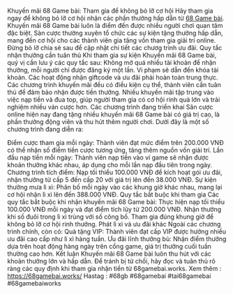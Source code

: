 Khuyến mãi 68 Game bài: Tham gia để không bỏ lỡ cơ hội
Hãy tham gia ngay để không bỏ lỡ cơ hội nhận các phần thưởng hấp dẫn từ [68 Game bài](https://68gamebai.works/).
Khuyến mãi 68 Game bài luôn là điểm đến được nhiều người chơi quan tâm đặc biệt. Sàn cược thường xuyên tổ chức các sự kiện tặng thưởng hấp dẫn, mang đến cơ hội cho các thành viên gia tăng vốn tham gia giải trí online. Đừng bỏ lỡ chia sẻ sau để cập nhật chi tiết các chươg trình ưu đãi.
Quy tắc nhận thưởng cần tuân thủ
Khi tham gia sự kiện Khuyến mãi 68 Game bài, quý vị cần lưu ý các quy tắc sau:
Không mở quá nhiều tài khoản để nhận thưởng, mỗi người chỉ được đăng ký một lần. Vi phạm sẽ dẫn đến khóa tài khoản.
Các hoạt động nhận giftcode và ưu đãi phải hoàn toàn trung thực.
Các chương trình khuyến mãi đều có điều kiện cụ thể, thành viên cần tuân thủ để đảm bảo nhận được tiền thưởng.
Nhiều khuyến mãi tập trung vào việc nạp tiền và đua top, giúp người tham gia có cơ hội rinh quà lớn và trải nghiệm nhiều ván cược hơn.
Các chương trình đang triển khai
Sân cược online hiện nay đang tặng nhiều khuyến mãi 68 Game bài có giá trị cao, là phần thưởng động viên và thu hút thêm người chơi. Dưới đây là một số chương trình đang diễn ra:

Điểm cược tham gia mỗi ngày: Thành viên đạt mức điểm trên 200.000 VNĐ có thể nhận số điểm tiền cược tương ứng, tăng thêm nguồn vốn giải trí.
Lần đầu nạp tiền mỗi ngày: Thành viên nạp tiền vào ví game sẽ nhận được khoản thưởng khác nhau, áp dụng cho mỗi lần nạp đầu tiên trong ngày.
Chương trình tích điểm: Nạp tối thiểu 100.000 VNĐ để kích hoạt gói ưu đãi, nhận thưởng từ cấp 5 đến cấp 20 với giá trị lên đến 38.000 VNĐ.
Sự kiện thưởng mưa lì xì: Phân bố mỗi ngày vào các khung giờ khác nhau, mang lại cơ hội nhận lì xì lên đến 388.000 VNĐ.
Quy tắc bắt buộc khi tham gia
Các quy tắc bắt buộc khi nhận khuyến mãi 68 Game bài:
Thực hiện nạp tối thiểu 100.000 VNĐ mỗi ngày và đạt điểm tích lũy từ 200.000 VNĐ.
Nhận thưởng khi số đuôi trong lì xì trùng với số công bố.
Tham gia đúng khung giờ để không bỏ lỡ cơ hội rinh thưởng.
Phát lì xì và ưu đãi khác
Ngoài các chương trình chính, còn có:
Quà tặng VIP: Thành viên đạt cấp VIP được hưởng nhiều ưu đãi cao cấp như lì xì hàng tuần.
Ưu đãi lĩnh thưởng bù: Nhận điểm thưởng dựa trên hoạt động hàng ngày trên cổng game, giá trị thưởng cuối tuần thường cao hơn.
Kết luận
Khuyến mãi 68 Game bài luôn thu hút với các khoản thưởng lớn và hấp dẫn. Để tránh bị từ chối, hãy đọc và tuân thủ rõ ràng các quy định khi tham gia nhận tiền từ 68gamebai.works.
Xem thêm : https://68gamebai.works/
Hastag : #68gb #68gamebai #tai68gamebai #68gamebaiworks
